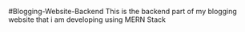 #Blogging-Website-Backend
This is the backend part of my blogging website that i am developing using MERN Stack

